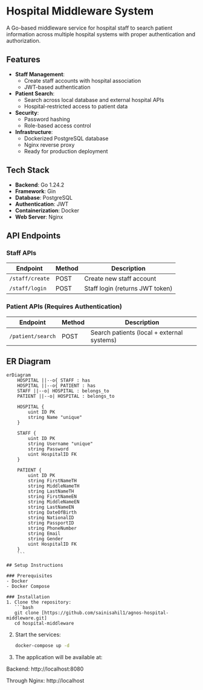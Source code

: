 # Hospital Middleware System

A Go-based middleware service for hospital staff to search patient information across multiple hospital systems with proper authentication and authorization.

## Features

- **Staff Management**:
  - Create staff accounts with hospital association
  - JWT-based authentication
- **Patient Search**:
  - Search across local database and external hospital APIs
  - Hospital-restricted access to patient data
- **Security**:
  - Password hashing
  - Role-based access control
- **Infrastructure**:
  - Dockerized PostgreSQL database
  - Nginx reverse proxy
  - Ready for production deployment

## Tech Stack

- **Backend**: Go 1.24.2
- **Framework**: Gin
- **Database**: PostgreSQL
- **Authentication**: JWT
- **Containerization**: Docker
- **Web Server**: Nginx

## API Endpoints

### Staff APIs
| Endpoint | Method | Description |
|----------|--------|-------------|
| `/staff/create` | POST | Create new staff account |
| `/staff/login` | POST | Staff login (returns JWT token) |

### Patient APIs (Requires Authentication)
| Endpoint | Method | Description |
|----------|--------|-------------|
| `/patient/search` | POST | Search patients (local + external systems) |


## ER Diagram

```mermaid
erDiagram
    HOSPITAL ||--o{ STAFF : has
    HOSPITAL ||--o{ PATIENT : has
    STAFF ||--o| HOSPITAL : belongs_to
    PATIENT ||--o| HOSPITAL : belongs_to

    HOSPITAL {
        uint ID PK
        string Name "unique"
    }

    STAFF {
        uint ID PK
        string Username "unique"
        string Password
        uint HospitalID FK
    }

    PATIENT {
        uint ID PK
        string FirstNameTH
        string MiddleNameTH
        string LastNameTH
        string FirstNameEN
        string MiddleNameEN
        string LastNameEN
        string DateOfBirth
        string NationalID
        string PassportID
        string PhoneNumber
        string Email
        string Gender
        uint HospitalID FK
    }
    ```

## Setup Instructions

### Prerequisites
- Docker
- Docker Compose

### Installation
1. Clone the repository:
   ```bash
   git clone [https://github.com/sainisahil1/agnos-hospital-middleware.git]
   cd hospital-middleware
   ```

2. Start the services:
    ```bash
    docker-compose up -d
    ```

3. The application will be available at:

Backend: http://localhost:8080

Through Nginx: http://localhost
